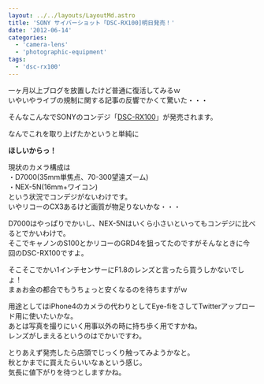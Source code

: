 ```yaml
---
layout: ../../layouts/LayoutMd.astro
title: 'SONY サイバーショット「DSC-RX100]明日発売！'
date: '2012-06-14'
categories:
  - 'camera-lens'
  - 'photographic-equipment'
tags:
  - 'dsc-rx100'
---
```


一ヶ月以上ブログを放置したけど普通に復活してみるｗ  
いやいやライブの規制に関する記事の反響でかくて驚いた・・・

そんなこんなでSONYのコンデジ「[DSC-RX100](http://www.sony.jp/cyber-shot/products/DSC-RX100/)」が発売されます。

なんでこれを取り上げたかというと単純に

**ほしいからっ！**

現状のカメラ構成は  
・D7000(35mm単焦点、70-300望遠ズーム)  
・NEX-5N(16mm+ワイコン)  
という状況でコンデジがないわけです。  
いやリコーのCX3あるけど画質が物足りないかな・・・

D7000はやっぱりでかいし、NEX-5Nはいくら小さいといってもコンデジに比べるとでかいわけで。  
そこでキャノンのS100とかリコーのGRD4を狙ってたのですがそんなときに今回のDSC-RX100ですよ。

そこそこでかい1インチセンサーにF1.8のレンズと言ったら買うしかないでしょ！  
まぁお金の都合でもうちょっと安くなるのを待ちますがｗ

用途としてはiPhone4のカメラの代わりとしてEye-fiをさしてTwitterアップロード用に使いたいかな。  
あとは写真を撮りにいく用事以外の時に持ち歩く用ですかね。  
レンズがしまえるというのはでかいですわ。

とりあえず発売したら店頭でじっくり触ってみようかなと。  
秋とかまでに買えたらいいなぁという感じ。  
気長に値下がりを待つとしますかね。
